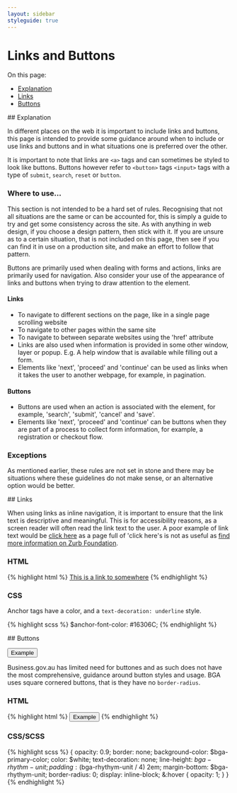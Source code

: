 ```yaml
---
layout: sidebar
styleguide: true
---
```


# Links and Buttons

On this page:

- [Explanation](#explanation)
- [Links](#links)
- [Buttons](#buttons)

<div id="explanation"></div>
## Explanation

In different places on the web it is important to include links and buttons,
this page is intended to provide some guidance around when to include or use
links and buttons and in what situations one is preferred over the other.

It is important to note that links are `<a>` tags and can sometimes be styled to 
look like buttons. Buttons however refer to `<button>` tags `<input>` tags with a 
type of `submit`, `search`, `reset` or `button`.

### Where to use...

This section is not intended to be a hard set of rules. Recognising that 
not all situations are the same or can be accounted for, this is simply a guide
to try and get some consistency across the site. As with anything in web design, 
if you choose a design pattern, then stick with it. If you are unsure as to a
certain situation, that is not included on this page, then see if you can find 
it in use on a production site, and make an effort to follow that pattern.

Buttons are primarily used when dealing with forms and actions, links are primarily used
for navigation. Also consider your use of the appearance of links and buttons when trying
to draw attention to the element.

#### Links

- To navigate to different sections on the page, like in a single page
scrolling website
- To navigate to other pages within the same site
- To navigate to between separate websites using the 'href' attribute
- Links are also used when information is provided in some other window, layer or popup.
E.g. A help window that is available while filling out a form.
- Elements like 'next', 'proceed' and 'continue' can be used as links when it takes the user
to another webpage, for example, in pagination.

#### Buttons

- Buttons are used when an action is associated with the element, for example,
'search', 'submit', 'cancel' and 'save'.
- Elements like 'next', 'proceed' and 'continue' can be buttons when they are part of a 
process to collect form information, for example, a registration or checkout flow.

### Exceptions

As mentioned earlier, these rules are not set in stone and there may be situations where
these guidelines do not make sense, or an alternative option would be better.

<div id="links"></div>
## Links

When using links as inline navigation, it is important to ensure that the link text is
descriptive and meaningful. This is for accessibility reasons, as a screen reader will
often read the link text to the user. A poor example of link text would be [click here](#)
as a page full of 'click here's is not as useful as [find more information on Zurb Foundation](#).

### HTML

{% highlight html %}
<a href="/linkto/somewhere">This is a link to somewhere</a>
{% endhighlight %}

### CSS

Anchor tags have a color, and a `text-decoration: underline` style.

{% highlight scss %}
$anchor-font-color: #16306C;
{% endhighlight %}

<div id="buttons"></div>
## Buttons

<button class="call-to-action">Example</button>

Business.gov.au has limited need for buttones and as such does not have the most comprehensive,
guidance around button styles and usage. BGA uses square cornered buttons, that is they 
have no `border-radius`.

### HTML

{% highlight html %}
<button>Example</button>
{% endhighlight %}

### CSS/SCSS

{% highlight scss %}
{
opacity: 0.9;
border: none;
background-color: $bga-primary-color;
color: $white;
text-decoration: none;
line-height: $bga-rhythm-unit;
padding: ($bga-rhythym-unit / 4) 2em;
margin-bottom: $bga-rhythym-unit;
border-radius: 0;
display: inline-block;
&:hover {
    opacity: 1;
  }
}
{% endhighlight %}




